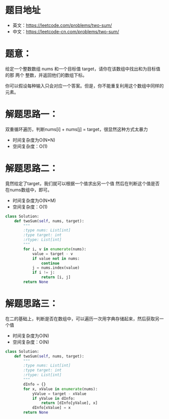 # 题目地址
- 英文：https://leetcode.com/problems/two-sum/
- 中文：https://leetcode-cn.com/problems/two-sum/

# 题意：
给定一个整数数组 nums 和一个目标值 target，请你在该数组中找出和为目标值的那 两个 整数，并返回他们的数组下标。

你可以假设每种输入只会对应一个答案。但是，你不能重复利用这个数组中同样的元素。

# 解题思路一：
双重循环遍历，判断nums[i] + nums[j] = target，很显然这种方式太暴力
- 时间复杂度为O(N*N)
- 空间复杂度：O(1)

# 解题思路二：
竟然给定了target，我们就可以根据一个值求出另一个值
然后在判断这个值是否在nums数组中，即可。
- 时间复杂度为O(N*M)
- 空间复杂度：O(1)
<!--python0-->
```python
class Solution:
    def twoSum(self, nums, target):
        """
        :type nums: List[int]
        :type target: int
        :rtype: List[int]
        """
        for i, v in enumerate(nums):
            value = target - v
            if value not in nums:
                continue
            j = nums.index(value)
            if i != j:
                return [i, j]
        return None
```

# 解题思路三：
在二的基础上，判断是否在数组中，可以遍历一次用字典存储起来，然后获取另一个值
- 时间复杂度为O(N)
- 空间复杂度：O(N)
<!--python1-->
```python
class Solution:
    def twoSum(self, nums, target):
        """
        :type nums: List[int]
        :type target: int
        :rtype: List[int]
        """
        dInfo = {}
        for x, xValue in enumerate(nums):
            yValue = target - xValue
            if yValue in dInfo:
                return [dInfo[yValue], x]
            dInfo[xValue] = x
        return None
```
